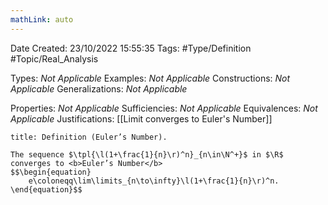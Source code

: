 ```yaml
---
mathLink: auto
---
```


<div class="topSpace"></div>

Date Created: 23/10/2022 15:55:35
Tags: #Type/Definition #Topic/Real_Analysis

Types: <i>Not Applicable</i>
Examples: <i>Not Applicable</i>
Constructions: <i>Not Applicable</i>
Generalizations: <i>Not Applicable</i>

Properties: <i>Not Applicable</i>
Sufficiencies: <i>Not Applicable</i>
Equivalences: <i>Not Applicable</i>
Justifications: [[Limit converges to Euler's Number]]

``` ad-Definition
title: Definition (Euler’s Number).

The sequence $\tpl{\l(1+\frac{1}{n}\r)^n}_{n\in\N^+}$ in $\R$ converges to <b>Euler’s Number</b>
$$\begin{equation}
    e\coloneqq\lim\limits_{n\to\infty}\l(1+\frac{1}{n}\r)^n.
\end{equation}$$

```
